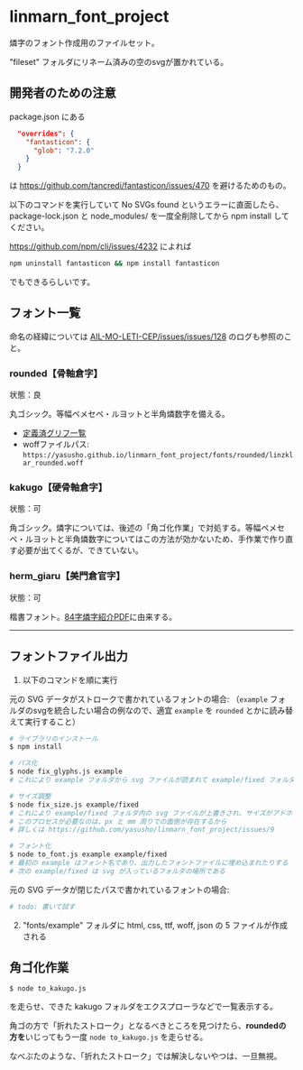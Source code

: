 # linmarn_font_project
燐字のフォント作成用のファイルセット。

"fileset" フォルダにリネーム済みの空のsvgが置かれている。

## 開発者のための注意

package.json にある

```json
  "overrides": {
    "fantasticon": {
      "glob": "7.2.0"
    }
  }
```

は https://github.com/tancredi/fantasticon/issues/470 を避けるためのもの。

以下のコマンドを実行していて No SVGs found というエラーに直面したら、package-lock.json と node_modules/ を一度全削除してから npm install してください。

https://github.com/npm/cli/issues/4232 によれば

```bash
npm uninstall fantasticon && npm install fantasticon
```

でもできるらしいです。

## フォント一覧

命名の経緯については [AIL-MO-LETI-CEP/issues/issues/128](https://github.com/AIL-MO-LETI-CEP/issues/issues/128) のログも参照のこと。

### rounded【骨軸倉字】

状態：良

丸ゴシック。等幅ペメセペ・ルヨットと半角燐数字を備える。
- [定義済グリフ一覧](https://yasusho.github.io/linmarn_font_project/fonts/rounded/linzklar_rounded.html)
- woffファイルパス: `https://yasusho.github.io/linmarn_font_project/fonts/rounded/linzklar_rounded.woff`

### kakugo【硬骨軸倉字】

状態：可

角ゴシック。燐字については、後述の「角ゴ化作業」で対処する。等幅ペメセペ・ルヨットと半角燐数字についてはこの方法が効かないため、手作業で作り直す必要が出てくるが、できていない。

### herm_giaru【美門倉官字】

状態：可

楷書フォント。[84字燐字紹介PDF](https://github.com/yasusho/linmarn_table_pdf)に由来する。

<hr>

## フォントファイル出力

1. 以下のコマンドを順に実行

元の SVG データがストロークで書かれているフォントの場合:
（`example` フォルダのsvgを統合したい場合の例なので、適宜 `example` を `rounded` とかに読み替えて実行すること）

```bash
# ライブラリのインストール
$ npm install

# パス化
$ node fix_glyphs.js example
# これにより example フォルダから svg ファイルが読まれて example/fixed フォルダに出力される

# サイズ調整
$ node fix_size.js example/fixed
# これにより example/fixed フォルダ内の svg ファイルが上書きされ、サイズがアドホックに直される
# このプロセスが必要なのは、px と mm 周りでの面倒が存在するから
# 詳しくは https://github.com/yasusho/linmarn_font_project/issues/9

# フォント化
$ node to_font.js example example/fixed
# 最初の example はフォント名であり、出力したフォントファイルに埋め込まれたりする
# 次の example/fixed は svg が入っているフォルダの場所である
```

元の SVG データが閉じたパスで書かれているフォントの場合:

```bash
# todo: 書いて試す
```

2. "fonts/example" フォルダに html, css, ttf, woff, json の 5 ファイルが作成される

## 角ゴ化作業

```
$ node to_kakugo.js
```

を走らせ、できた kakugo フォルダをエクスプローラなどで一覧表示する。

角ゴの方で「折れたストローク」となるべきところを見つけたら、**roundedの方を**いじってもう一度 `node to_kakugo.js` を走らせる。

なべぶたのような、「折れたストローク」では解決しないやつは、一旦無視。

